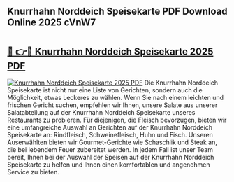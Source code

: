 ## Knurrhahn Norddeich Speisekarte PDF Download Online 2025 cVnW7

# <h2><a href="http://gcc7t67.nevu.top/?p=Knurrhahn+Norddeich+Speisekarte">🔗 👉🔴 Knurrhahn Norddeich Speisekarte 2025 PDF</a></h2>

[![Knurrhahn Norddeich Speisekarte 2025 PDF](https://i.imgur.com/dBaPXMq.png)](http://gcc7t67.nevu.top/?p=Knurrhahn+Norddeich+Speisekarte)
Die Knurrhahn Norddeich Speisekarte ist nicht nur eine Liste von Gerichten, sondern auch die Möglichkeit, etwas Leckeres zu wählen. Wenn Sie nach einem leichten und frischen Gericht suchen, empfehlen wir Ihnen, unsere Salate aus unserer Salatabteilung auf der Knurrhahn Norddeich Speisekarte unseres Restaurants zu probieren. Für diejenigen, die Fleisch bevorzugen, bieten wir eine umfangreiche Auswahl an Gerichten auf der Knurrhahn Norddeich Speisekarte an: Rindfleisch, Schweinefleisch, Huhn und Fisch. Unseren Auserwählten bieten wir Gourmet-Gerichte wie Schaschlik und Steak an, die bei lebendem Feuer zubereitet werden. In jedem Fall ist unser Team bereit, Ihnen bei der Auswahl der Speisen auf der Knurrhahn Norddeich Speisekarte zu helfen und Ihnen einen komfortablen und angenehmen Service zu bieten.
